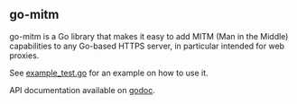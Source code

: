 ## go-mitm

go-mitm is a Go library that makes it easy to add MITM (Man in the Middle) capabilities to any Go-based HTTPS server, in particular intended for web proxies.

See [example_test.go](example_test.go) for an example on how to use it.

API documentation available on [godoc](https://godoc.org/github.com/oxtoacart/go-mitm/mitm).

